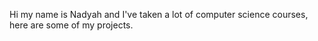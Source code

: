 Hi my name is Nadyah and I've taken a lot of computer science courses, here are some of my projects.
